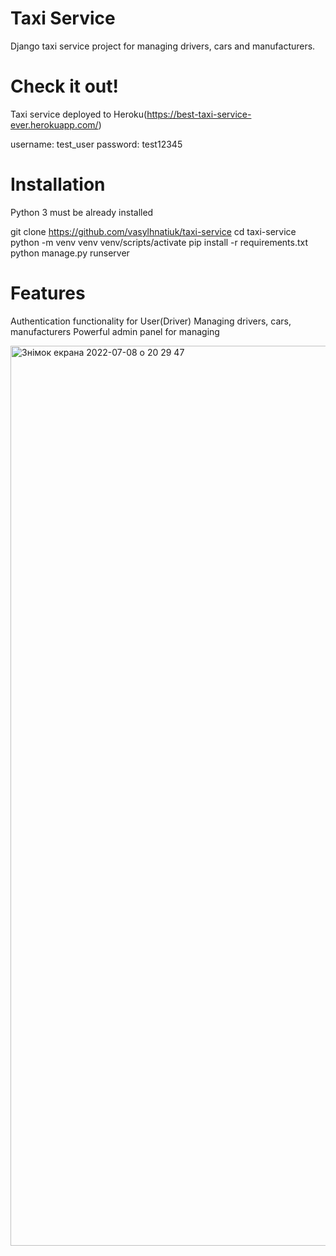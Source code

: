 # Taxi Service

Django taxi service project for managing drivers, cars and manufacturers.

# Check it out!
Taxi service deployed to Heroku(https://best-taxi-service-ever.herokuapp.com/)

username: test_user password: test12345

# Installation
Python 3 must be already installed

git clone https://github.com/vasylhnatiuk/taxi-service
cd taxi-service
python -m venv venv
venv/scripts/activate
pip install -r requirements.txt
python manage.py runserver 

# Features
Authentication functionality for User(Driver)
Managing drivers, cars, manufacturers
Powerful admin panel for managing

<img width="1440" alt="Знімок екрана 2022-07-08 о 20 29 47" src="https://user-images.githubusercontent.com/104974881/178041538-117f1d71-9bee-43eb-bf41-dff458e33903.png">
